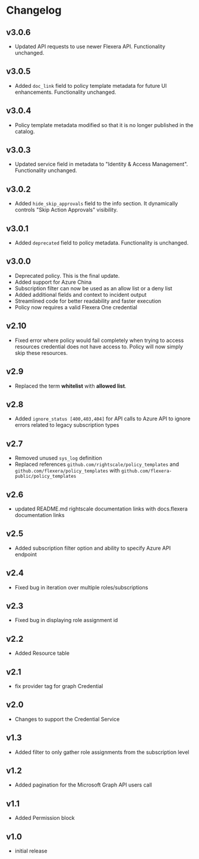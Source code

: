 # Changelog

## v3.0.6

- Updated API requests to use newer Flexera API. Functionality unchanged.

## v3.0.5

- Added `doc_link` field to policy template metadata for future UI enhancements. Functionality unchanged.

## v3.0.4

- Policy template metadata modified so that it is no longer published in the catalog.

## v3.0.3

- Updated service field in metadata to "Identity & Access Management". Functionality unchanged.

## v3.0.2

- Added `hide_skip_approvals` field to the info section. It dynamically controls "Skip Action Approvals" visibility.

## v3.0.1

- Added `deprecated` field to policy metadata. Functionality is unchanged.

## v3.0.0

- Deprecated policy. This is the final update.
- Added support for Azure China
- Subscription filter can now be used as an allow list or a deny list
- Added additional fields and context to incident output
- Streamlined code for better readability and faster execution
- Policy now requires a valid Flexera One credential

## v2.10

- Fixed error where policy would fail completely when trying to access resources credential does not have access to. Policy will now simply skip these resources.

## v2.9

- Replaced the term **whitelist** with **allowed list**.

## v2.8

- Added `ignore_status [400,403,404]` for API calls to Azure API to ignore errors related to legacy subscription types

## v2.7

- Removed unused `sys_log` definition
- Replaced references `github.com/rightscale/policy_templates` and `github.com/flexera/policy_templates` with `github.com/flexera-public/policy_templates`

## v2.6

- updated README.md rightscale documentation links with docs.flexera documentation links

## v2.5

- Added subscription filter option and ability to specify Azure API endpoint

## v2.4

- Fixed bug in iteration over multiple roles/subscriptions

## v2.3

- Fixed bug in displaying role assignment id

## v2.2

- Added Resource table

## v2.1

- fix provider tag for graph Credential

## v2.0

- Changes to support the Credential Service

## v1.3

- Added filter to only gather role assignments from the subscription level

## v1.2

- Added pagination for the Microsoft Graph API users call

## v1.1

- Added Permission block

## v1.0

- initial release
